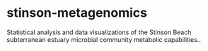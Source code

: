 # stinson-metagenomics
Statistical analysis and data visualizations of the Stinson Beach subterranean estuary microbial community metabolic capabilities..
